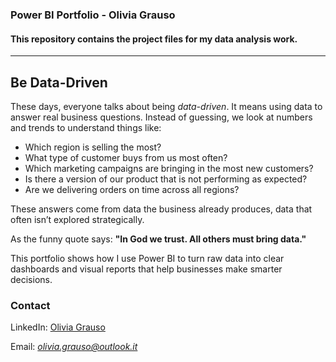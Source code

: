 ### Power BI Portfolio - Olivia Grauso
#### This repository contains the project files for my data analysis work.
---
## Be Data-Driven

These days, everyone talks about being *data-driven*. It means using data to answer real business questions.
Instead of guessing, we look at numbers and trends to understand things like:

- Which region is selling the most?
- What type of customer buys from us most often?
- Which marketing campaigns are bringing in the most new customers?
- Is there a version of our product that is not performing as expected?
- Are we delivering orders on time across all regions?

These answers come from data the business already produces, data that often isn’t explored strategically.


As the funny quote says: **"In God we trust. All others must bring data."** 

This portfolio shows how I use Power BI to turn raw data into clear dashboards and visual reports that help businesses make smarter decisions.

### Contact

LinkedIn: [Olivia Grauso](https://www.linkedin.com/in/oliviagrauso/)

Email: *olivia.grauso@outlook.it*

